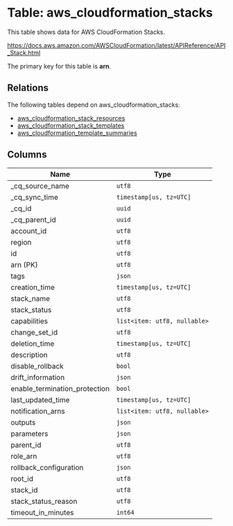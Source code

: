 # Table: aws_cloudformation_stacks

This table shows data for AWS CloudFormation Stacks.

https://docs.aws.amazon.com/AWSCloudFormation/latest/APIReference/API_Stack.html

The primary key for this table is **arn**.

## Relations

The following tables depend on aws_cloudformation_stacks:
  - [aws_cloudformation_stack_resources](aws_cloudformation_stack_resources)
  - [aws_cloudformation_stack_templates](aws_cloudformation_stack_templates)
  - [aws_cloudformation_template_summaries](aws_cloudformation_template_summaries)

## Columns

| Name          | Type          |
| ------------- | ------------- |
|_cq_source_name|`utf8`|
|_cq_sync_time|`timestamp[us, tz=UTC]`|
|_cq_id|`uuid`|
|_cq_parent_id|`uuid`|
|account_id|`utf8`|
|region|`utf8`|
|id|`utf8`|
|arn (PK)|`utf8`|
|tags|`json`|
|creation_time|`timestamp[us, tz=UTC]`|
|stack_name|`utf8`|
|stack_status|`utf8`|
|capabilities|`list<item: utf8, nullable>`|
|change_set_id|`utf8`|
|deletion_time|`timestamp[us, tz=UTC]`|
|description|`utf8`|
|disable_rollback|`bool`|
|drift_information|`json`|
|enable_termination_protection|`bool`|
|last_updated_time|`timestamp[us, tz=UTC]`|
|notification_arns|`list<item: utf8, nullable>`|
|outputs|`json`|
|parameters|`json`|
|parent_id|`utf8`|
|role_arn|`utf8`|
|rollback_configuration|`json`|
|root_id|`utf8`|
|stack_id|`utf8`|
|stack_status_reason|`utf8`|
|timeout_in_minutes|`int64`|